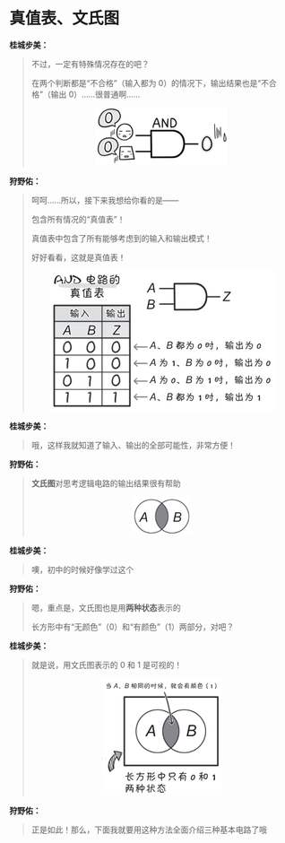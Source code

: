 # 真值表、文氏图


**桂城步美：**

> 不过，一定有特殊情况存在的吧？
> 
> 在两个判断都是“不合格”（输入都为 0）的情况下，输出结果也是“不合格”（输出 0）……很普通啊……
> <p align="center"><img src="与门.png" alt="与门"></p>

**狩野佑：**

> 呵呵……所以，接下来我想给你看的是——
> 
> 包含所有情况的“真值表”！
> 
> 真值表中包含了所有能够考虑到的输入和输出模式！
> 
> 好好看看，这就是真值表！
> <p align="center"><img src="AND 电路的真值表.png" alt="AND 电路的真值表"></p>

**桂城步美：**

> 哦，这样我就知道了输入、输出的全部可能性，非常方便！

**狩野佑：**

> **文氏图**对思考逻辑电路的输出结果很有帮助
> <p align="center"><img src="文氏图.png" alt="文氏图"></p>

**桂城步美：**

> 噢，初中的时候好像学过这个

**狩野佑：**

> 嗯，重点是，文氏图也是用**两种状态**表示的
> 
> 长方形中有“无颜色”（0）和“有颜色”（1）两部分，对吧？

**桂城步美：**

> 就是说，用文氏图表示的 0 和 1 是可视的！
> <p align="center"><img src="文氏图与01的关系.png" alt="文氏图与01的关系"></p>

**狩野佑：**

> 正是如此！那么，下面我就要用这种方法全面介绍三种基本电路了哦